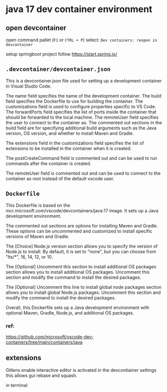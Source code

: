 # java 17 dev container environment

## open devcontainer

open command pallet (`F1` or `CTRL + P`)
select: `Dev containers: reopen in devcontainer`

setup springboot project follow
https://start.spring.io/

## `.devcontainer/devcontainer.json`

This is a devcontainer.json file used for setting up a development container in Visual Studio Code.

The name field specifies the name of the development container.
The build field specifies the Dockerfile to use for building the container.
The customizations field is used to configure properties specific to VS Code.
The forwardPorts field specifies the list of ports inside the container that should be forwarded to the local machine.
The remoteUser field specifies the user to connect to the container as.
The commented out sections in the build field are for specifying additional build arguments such as the Java version, OS version, and whether to install Maven and Gradle.

The extensions field in the customizations field specifies the list of extensions to be installed in the container when it is created.

The postCreateCommand field is commented out and can be used to run commands after the container is created.

The remoteUser field is commented out and can be used to connect to the container as root instead of the default vscode user.

## `Dockerfile`

This Dockerfile is based on the mcr.microsoft.com/vscode/devcontainers/java:17 image. It sets up a Java development environment.

The commented out sections are options for installing Maven and Gradle. These options can be uncommented and customized to install specific versions of Maven and Gradle.

The [Choice] Node.js version section allows you to specify the version of Node.js to install. By default, it is set to "none", but you can choose from "lts/\*", 16, 14, 12, or 10.

The [Optional] Uncomment this section to install additional OS packages section allows you to install additional OS packages. Uncomment this section and modify the command to install the desired packages.

The [Optional] Uncomment this line to install global node packages section allows you to install global Node.js packages. Uncomment this section and modify the command to install the desired packages.

Overall, this Dockerfile sets up a Java development environment with optional Maven, Gradle, Node.js, and additional OS packages.

### ref:

https://github.com/microsoft/vscode-dev-containers/tree/main/containers/java


## extensions 

Gitlens enable interactive editor is activated in the devcontiainer settings this allows gui rebase and squash. 

in terminal
